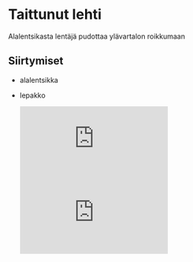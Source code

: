 # Taittunut lehti

Alalentsikasta lentäjä pudottaa ylävartalon roikkumaan

## Siirtymiset

- alalentsikka
- lepakko

  <iframe src="https://www.youtube.com/embed/L7wvnSGOvbY?start=5&end=17" frameborder="0" allowfullscreen></iframe>
  <iframe src="https://www.youtube.com/embed/kxGHNdPpZeU?start=5&end=15" frameborder="0" allowfullscreen></iframe>
